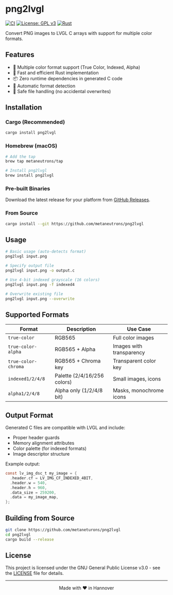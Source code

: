 # png2lvgl

[![CI](https://github.com/metaneutrons/png2lvgl/workflows/CI/badge.svg)](https://github.com/metaneutrons/png2lvgl/actions/workflows/ci.yml)
[![License: GPL v3](https://img.shields.io/badge/License-GPLv3-blue.svg)](https://www.gnu.org/licenses/gpl-3.0)
[![Rust](https://img.shields.io/badge/rust-1.70%2B-orange.svg)](https://www.rust-lang.org/)

Convert PNG images to LVGL C arrays with support for multiple color formats.

## Features

- 🎨 Multiple color format support (True Color, Indexed, Alpha)
- 🚀 Fast and efficient Rust implementation
- 📦 Zero runtime dependencies in generated C code
- 🔧 Automatic format detection
- 💾 Safe file handling (no accidental overwrites)

## Installation

### Cargo (Recommended)

```bash
cargo install png2lvgl
```

### Homebrew (macOS)

```bash
# Add the tap
brew tap metaneutrons/tap

# Install png2lvgl
brew install png2lvgl
```

### Pre-built Binaries

Download the latest release for your platform from [GitHub Releases](https://github.com/metaneutrons/png2lvgl/releases).

### From Source

```bash
cargo install --git https://github.com/metaneutrons/png2lvgl
```

## Usage

```bash
# Basic usage (auto-detects format)
png2lvgl input.png

# Specify output file
png2lvgl input.png -o output.c

# Use 4-bit indexed grayscale (16 colors)
png2lvgl input.png -f indexed4

# Overwrite existing file
png2lvgl input.png --overwrite
```

## Supported Formats

| Format | Description | Use Case |
|--------|-------------|----------|
| `true-color` | RGB565 | Full color images |
| `true-color-alpha` | RGB565 + Alpha | Images with transparency |
| `true-color-chroma` | RGB565 + Chroma key | Transparent color key |
| `indexed1/2/4/8` | Palette (2/4/16/256 colors) | Small images, icons |
| `alpha1/2/4/8` | Alpha only (1/2/4/8 bit) | Masks, monochrome icons |

## Output Format

Generated C files are compatible with LVGL and include:

- Proper header guards
- Memory alignment attributes
- Color palette (for indexed formats)
- Image descriptor structure

Example output:
```c
const lv_img_dsc_t my_image = {
  .header.cf = LV_IMG_CF_INDEXED_4BIT,
  .header.w = 540,
  .header.h = 960,
  .data_size = 259200,
  .data = my_image_map,
};
```

## Building from Source

```bash
git clone https://github.com/metaneturons/png2lvgl
cd png2lvgl
cargo build --release
```

## License

This project is licensed under the GNU General Public License v3.0 - see the [LICENSE](LICENSE) file for details.

---

<p align="center">Made with ❤️ in Hannover</p>
